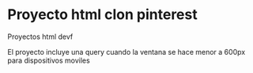 # Proyecto html clon pinterest
Proyectos html devf 

El proyecto incluye una query cuando la ventana se hace menor a 600px para dispositivos moviles
